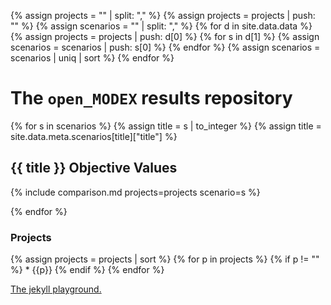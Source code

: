 ---
---

{% assign projects = "" | split: "," %}
{% assign projects = projects | push: "" %}
{% assign scenarios = "" | split: "," %}
{% for d in site.data.data %}
  {% assign projects = projects | push: d[0] %}
  {% for s in d[1] %}
    {% assign scenarios = scenarios | push: s[0] %}
  {% endfor %}
  {% assign scenarios = scenarios | uniq | sort %}
{% endfor %}

# The `open_MODEX` results repository

{% for s in scenarios %}
{% assign title = s | to_integer %}
{% assign title = site.data.meta.scenarios[title]["title"] %}
## {{ title }} Objective Values

{% include comparison.md projects=projects scenario=s %}

{% endfor %}

### Projects

{% assign projects = projects | sort %}
{% for p in projects %}
  {% if p != "" %} * {{p}} {% endif %}
{% endfor %}

[The jekyll playground.](playground.html)

